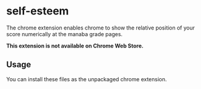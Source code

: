 # self-esteem
The chrome extension enables chrome to show the relative position of your score numerically at the manaba grade pages.

**This extension is not available on Chrome Web Store.**

## Usage
You can install these files as the unpackaged chrome extension.

